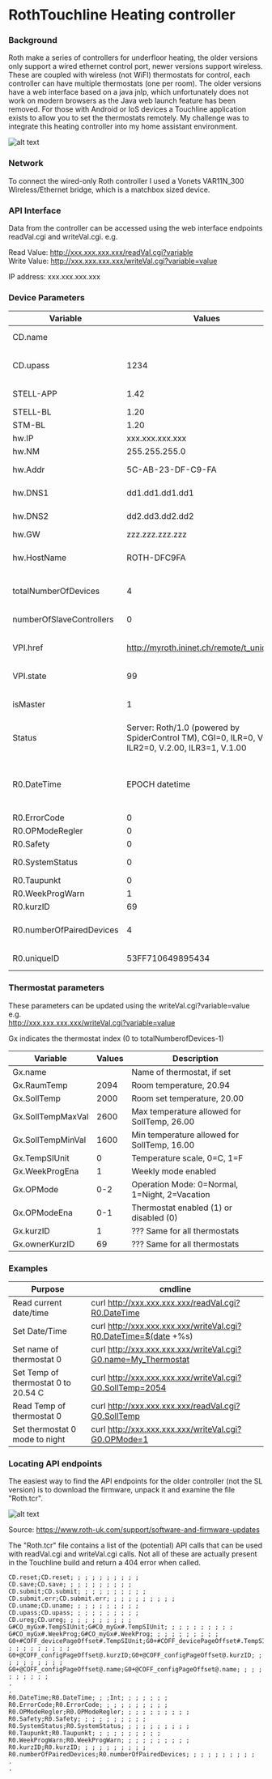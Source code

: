 # RothTouchline Heating controller


### Background
Roth make a series of controllers for underfloor heating, the older versions only support a wired ethernet control port, newer versions support wireless. These are coupled with wireless (not WiFI) thermostats for control, each controller can have multiple thermostats (one per room).  The older versions have a web interface based on a java jnlp, which unfortunately does not work on modern browsers as the Java web launch feature has been removed. For those with Android or IoS devices a Touchline application exists to allow you to set the thermostats remotely. My challenge was to integrate this heating controller into my home assistant environment.

![alt text](https://www.roth-uk.com/fileadmin/user_upload/Roth_North_Europe/Images_for_Roth_North_Europe/Danmark/Produkter_images/Touchline/Touchline_kontrol_enhed_uden_LAN.jpg "Roth Touchline PL")

### Network
To connect the wired-only Roth controller I used a Vonets VAR11N_300 Wireless/Ethernet bridge, which is a matchbox sized device.


### API Interface
Data from the controller can be accessed using the web interface endpoints readVal.cgi and writeVal.cgi. e.g.  

Read  Value: http://xxx.xxx.xxx.xxx/readVal.cgi?variable  
Write Value: http://xxx.xxx.xxx.xxx/writeVal.cgi?variable=value  
  
IP address: xxx.xxx.xxx.xxx  
  
### Device Parameters  
  
| Variable                 | Values            | Description |  
| ---                      | ---               | --- | 
| CD.name                  |                   | Device name (only certain FW versions) |  
| CD.upass                 | 1234              | User interface password (default 1234) |  
| STELL-APP                | 1.42              | Internal Version number (RO) |  
| STELL-BL                 | 1.20              | Module version |  
| STM-BL                   | 1.20              | MOdule version |  
| hw.IP                    | xxx.xxx.xxx.xxx   | IP Address of Device |  
| hw.NM                    | 255.255.255.0     | Netmask of IP |  
| hw.Addr                  | 5C-AB-23-DF-C9-FA | MAC address of Interface |  
| hw.DNS1                  | dd1.dd1.dd1.dd1   | IP address of DNS entry #1 |  
| hw.DNS2                  | dd2.dd3.dd2.dd2   | IP address of DNS entry #2 |  
| hw.GW                    | zzz.zzz.zzz.zzz   | Default route |  
| hw.HostName              | ROTH-DFC9FA       | Hostname (default ROTH-last_6_digits_of_MAC) |  
| totalNumberOfDevices     | 4                 | Number of thermostats attached, 4 indicates thermostats 0-3 |  
| numberOfSlaveControllers | 0                 | Number of slave controllers attach |  
| VPI.href                 | http://myroth.ininet.ch/remote/t_uniqueID/ | URL of remote access point, see uniqueID below |  
| VPI.state                | 99                | Remote access point status |  
| isMaster                 | 1                 | Is this a master or slave (push master button for this to work) |  
| Status                   | Server: Roth/1.0 (powered by SpiderControl TM), CGI=0, ILR=0, V.1.0, ILR2=0, V.2.00, ILR3=1, V.1.00 | Status of webserver components |  
|                          |                   |  
| R0.DateTime              | EPOCH datetime    | Date/time since 1970 e.g. 1703956882 or " Sat Dec 30 15:33:54 CET 2023", can be updated |  
| R0.ErrorCode             | 0                 | Current error |  
| R0.OPModeRegler          | 0                 | ??? |  
| R0.Safety                | 0                 | ??? |  
| R0.SystemStatus          | 0                 | System status, 0=off, 1=running |  
| R0.Taupunkt              | 0                 | ??? |  
| R0.WeekProgWarn          | 1                 | ??? |  
| R0.kurzID                | 69                | same as Gx.kurzID
| R0.numberOfPairedDevices | 4                | Number of paired devices, same as 'totalNumberOfDevices' |  
| R0.uniqueID              | 53FF710649895434 | Unique identifier, used to construct VPI.href | 


### Thermostat parameters  
These parameters can be updated using the writeVal.cgi?variable=value  
e.g.  
      http://xxx.xxx.xxx.xxx/writeVal.cgi?variable=value  

Gx indicates the thermostat index (0 to totalNumberofDevices-1)  

| Variable               | Values            | Description |  
| ---                    | ---               | --- | 
| Gx.name                | <Whatever>        | Name of thermostat, if set |  
| Gx.RaumTemp            | 2094              | Room temperature, 20.94 |  
| Gx.SollTemp            | 2000              | Room set temperature, 20.00 |  
| Gx.SollTempMaxVal      | 2600              | Max temperature allowed for SollTemp, 26.00 |  
| Gx.SollTempMinVal      | 1600              | Min temperature allowed for SollTemp, 16.00 |  
| Gx.TempSIUnit          | 0                 | Temperature scale, 0=C, 1=F |  
| Gx.WeekProgEna         | 1                 | Weekly mode enabled |  
| Gx.OPMode              | 0-2               | Operation Mode: 0=Normal, 1=Night, 2=Vacation |  
| Gx.OPModeEna           | 0-1               | Thermostat enabled (1) or disabled (0) |  
| Gx.kurzID              | 1                 | ??? Same for all thermostats |  
| Gx.ownerKurzID         | 69                | ??? Same for all thermostats |  

### Examples

| Purpose | cmdline |  
| ---     | --- |  
| Read current date/time | curl http://xxx.xxx.xxx.xxx/readVal.cgi?R0.DateTime |  
| Set Date/Time | curl http://xxx.xxx.xxx.xxx/writeVal.cgi?R0.DateTime=$(date +%s) |  
| Set name of thermostat 0 | curl http://xxx.xxx.xxx.xxx/writeVal.cgi?G0.name=My_Thermostat |  
| Set Temp of thermostat 0 to 20.54 C | curl http://xxx.xxx.xxx.xxx/writeVal.cgi?G0.SollTemp=2054 |  
| Read Temp of thermostat 0 | curl http://xxx.xxx.xxx.xxx/readVal.cgi?G0.SollTemp |  
| Set thermostat 0 mode to night | curl http://xxx.xxx.xxx.xxx/writeVal.cgi?G0.OPMode=1 |  

### Locating API endpoints
The easiest way to find the API endpoints for the older controller (not the SL version) is to download the firmware, unpack it and examine the file "Roth.tcr".  

![alt text](https://www.roth-uk.com/fileadmin/user_upload/Roth_North_Europe/Images_for_Roth_North_Europe/UK/Images/Support/Firmware/Kompatibilitetsskema_Touchline_firmware_alle_sprog_20191007_UK_v2.jpg "Touchline controllers")

Source: https://www.roth-uk.com/support/software-and-firmware-updates  

The "Roth.tcr" file contains a list of the (potential) API calls that can be used with readVal.cgi and writeVal.cgi calls. Not all of these are actually present in the Touchline build and return a 404 error when called.  

```
CD.reset;CD.reset; ; ; ; ; ; ; ; ; ;
CD.save;CD.save; ; ; ; ; ; ; ; ; ;
CD.submit;CD.submit; ; ; ; ; ; ; ; ; ;
CD.submit.err;CD.submit.err; ; ; ; ; ; ; ; ; ;
CD.uname;CD.uname; ; ; ; ; ; ; ; ; ;
CD.upass;CD.upass; ; ; ; ; ; ; ; ; ;
CD.ureg;CD.ureg; ; ; ; ; ; ; ; ; ;
G#CO_myGx#.TempSIUnit;G#CO_myGx#.TempSIUnit; ; ; ; ; ; ; ; ; ;
G#CO_myGx#.WeekProg;G#CO_myGx#.WeekProg; ; ; ; ; ; ; ; ; ;
G0+#COFF_devicePageOffset#.TempSIUnit;G0+#COFF_devicePageOffset#.TempSIUnit; ; ; ; ; ; ; ; ; ;
G0+@COFF_configPageOffset@.kurzID;G0+@COFF_configPageOffset@.kurzID; ; ; ; ; ; ; ; ; ;
G0+@COFF_configPageOffset@.name;G0+@COFF_configPageOffset@.name; ; ; ; ; ; ; ; ; ;
.
.
R0.DateTime;R0.DateTime; ; ;Int; ; ; ; ; ; ;
R0.ErrorCode;R0.ErrorCode; ; ; ; ; ; ; ; ; ;
R0.OPModeRegler;R0.OPModeRegler; ; ; ; ; ; ; ; ; ;
R0.Safety;R0.Safety; ; ; ; ; ; ; ; ; ;
R0.SystemStatus;R0.SystemStatus; ; ; ; ; ; ; ; ; ;
R0.Taupunkt;R0.Taupunkt; ; ; ; ; ; ; ; ; ;
R0.WeekProgWarn;R0.WeekProgWarn; ; ; ; ; ; ; ; ; ;
R0.kurzID;R0.kurzID; ; ; ; ; ; ; ; ; ;
R0.numberOfPairedDevices;R0.numberOfPairedDevices; ; ; ; ; ; ; ; ; ;
.
.

```



